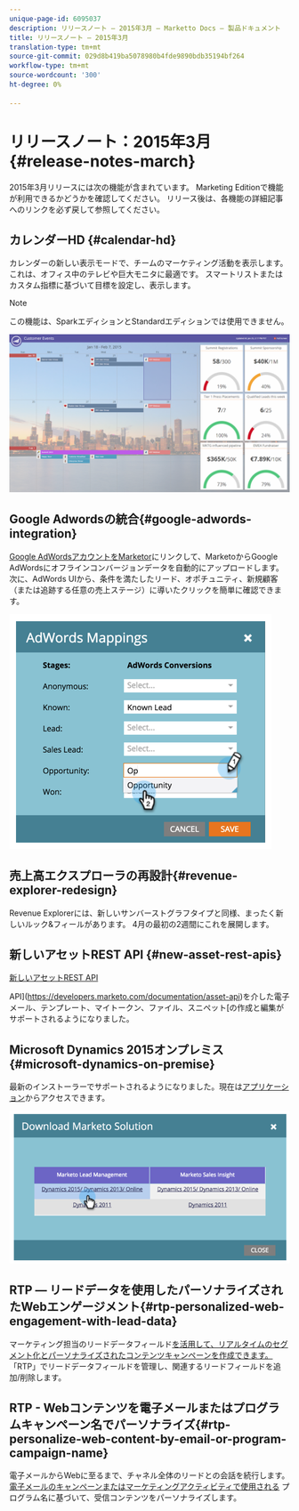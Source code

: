 ```yaml
---
unique-page-id: 6095037
description: リリースノート — 2015年3月 — Marketto Docs — 製品ドキュメント
title: リリースノート — 2015年3月
translation-type: tm+mt
source-git-commit: 029d8b419ba5078980b4fde9890bdb35194bf264
workflow-type: tm+mt
source-wordcount: '300'
ht-degree: 0%

---
```



# リリースノート：2015年3月{#release-notes-march}

2015年3月リリースには次の機能が含まれています。 Marketing Editionで機能が利用できるかどうかを確認してください。 リリース後は、各機能の詳細記事へのリンクを必ず戻して参照してください。

## カレンダーHD {#calendar-hd}

カレンダーの新しい表示モードで、チームのマーケティング活動を表示します。 これは、オフィス中のテレビや巨大モニタに最適です。 スマートリストまたはカスタム指標に基づいて目標を設定し、表示します。

>[!NOTE]
>
>この機能は、SparkエディションとStandardエディションでは使用できません。

![](assets/image2015-3-23-11-3a39-3a15.png)

## Google Adwordsの統合{#google-adwords-integration}

[Google AdWordsアカウントをMarketor](/help/marketo/product-docs/administration/additional-integrations/add-google-adwords-as-a-launchpoint-service.md)にリンクして、MarketoからGoogle AdWordsにオフラインコンバージョンデータを自動的にアップロードします。 次に、AdWords UIから、条件を満たしたリード、オポチュニティ、新規顧客（または追跡する任意の売上ステージ）に導いたクリックを簡単に確認できます。

![](assets/image2015-3-23-11-3a50-3a55.png)

## 売上高エクスプローラの再設計{#revenue-explorer-redesign}

Revenue Explorerには、新しいサンバーストグラフタイプと同様、まったく新しいルック&amp;フィールがあります。 4月の最初の2週間にこれを展開します。

## 新しいアセットREST API {#new-asset-rest-apis}

[新しいアセットREST API](https://developers.marketo.com/)

API](https://developers.marketo.com/documentation/asset-api)を介した電子メール、テンプレート、マイトークン、ファイル、スニペット[の作成と編集がサポートされるようになりました。

## Microsoft Dynamics 2015オンプレミス{#microsoft-dynamics-on-premise}

最新のインストーラーでサポートされるようになりました。現在は[アプリケーション](/help/marketo/product-docs/crm-sync/microsoft-dynamics-sync/sync-setup/upgrade-the-marketo-solution-for-microsoft-dynamics.md)からアクセスできます。

![](assets/image2015-3-23-11-3a47-3a16.png)

## RTP — リードデータを使用したパーソナライズされたWebエンゲージメント{#rtp-personalized-web-engagement-with-lead-data}

マーケティング担当のリードデータフィールド[を活用して、リアルタイムのセグメント化とパーソナライズされたコンテンツキャンペーンを作成できます。 ](/help/marketo/product-docs/web-personalization/using-web-segments/manage-person-data.md)「RTP」でリードデータフィールドを管理し、関連するリードフィールドを追加/削除します。

## RTP - Webコンテンツを電子メールまたはプログラムキャンペーン名でパーソナライズ{#rtp-personalize-web-content-by-email-or-program-campaign-name}

電子メールからWebに至るまで、チャネル全体のリードとの会話を続行します。 [電子メールのキャンペーンまたはマーケティングアクティビティで使用される](/help/marketo/product-docs/web-personalization/using-web-segments/web-segments.md) プログラム名に基づいて、受信コンテンツをパーソナライズします。
